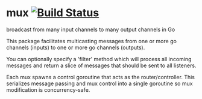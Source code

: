 mux [![Build Status](https://travis-ci.org/boourns/mux.svg?branch=master)](https://travis-ci.org/boourns/mux)
===

broadcast from many input channels to many output channels in Go

This package facilitates multicasting messages from one or more go channels (inputs) to one or more go channels (outputs).

You can optionally specify a 'filter' method which will process all incoming messages and return a slice of messages that should be sent to all listeners.

Each mux spawns a control goroutine that acts as the router/controller.  This serializes message passing and mux control into a single goroutine so mux modification is concurrency-safe.

